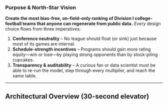 ### Purpose & North-Star Vision

**Create the most bias-free, on-field-only ranking of Division I college-football teams that anyone can regenerate from public data.**
*Every* design choice flows from three imperatives:

1. **Conference neutrality** – No league should float (or sink) just because most of its games are internal.
2. **Schedule-strength incentives** – Programs should gain more rating equity—win or lose—by playing strong opponents than by stock-piling cupcakes.
3. **Transparency & auditability** – A curious fan or data scientist must be able to re-run the model, step through every multiplier, and reach the same table.

---

## Architectural Overview (30-second elevator)

